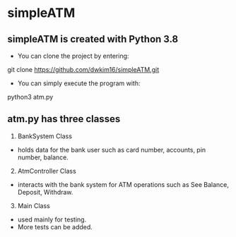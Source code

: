 # simpleATM
## simpleATM is created with Python 3.8
- You can clone the project by entering:

git clone https://github.com/dwkim16/simpleATM.git

- You can simply execute the program with:

python3 atm.py

## atm.py has three classes

1. BankSystem Class
- holds data for the bank user such as card number, accounts, pin number, balance.

2. AtmController Class
- interacts with the bank system for ATM operations such as See Balance, Deposit, Withdraw.

3. Main Class
- used mainly for testing. 
- More tests can be added.

